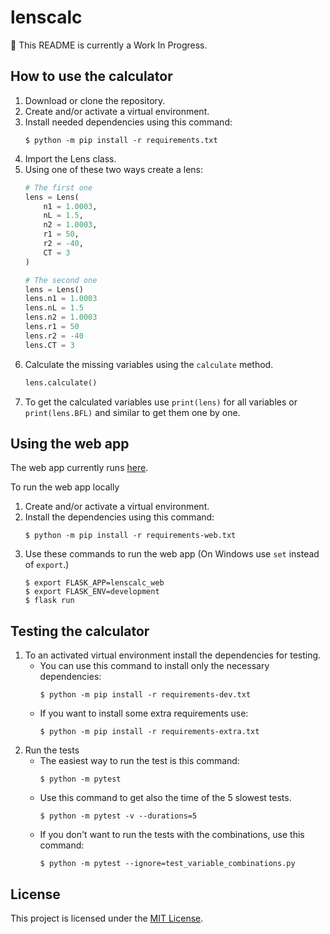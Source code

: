 # lenscalc

:construction: This README is currently a Work In Progress.

## How to use the calculator
1. Download or clone the repository.
1. Create and/or activate a virtual environment.
1. Install needed dependencies using this command:
    ```
    $ python -m pip install -r requirements.txt
    ```
1. Import the Lens class.
1. Using one of these two ways create a lens:
    ```python
    # The first one
    lens = Lens(
        n1 = 1.0003,
        nL = 1.5,
        n2 = 1.0003,
        r1 = 50,
        r2 = -40,
        CT = 3
    )
    ```
    ```python
    # The second one
    lens = Lens()
    lens.n1 = 1.0003
    lens.nL = 1.5
    lens.n2 = 1.0003
    lens.r1 = 50
    lens.r2 = -40
    lens.CT = 3
    ```
1. Calculate the missing variables using the `calculate` method.
    ```python
    lens.calculate()
    ```
1. To get the calculated variables use `print(lens)` for all variables
   or `print(lens.BFL)` and similar to get them one by one.

## Using the web app
The web app currently runs [here](http://adelpopelkova.pythonanywhere.com/).

To run the web app locally
1. Create and/or activate a virtual environment.
1. Install the dependencies using this command:
    ```
    $ python -m pip install -r requirements-web.txt
    ```
1. Use these commands to run the web app
(On Windows use `set` instead of `export`.)
    ```
    $ export FLASK_APP=lenscalc_web
    $ export FLASK_ENV=development
    $ flask run
    ```

## Testing the calculator
1. To an activated virtual environment install the dependencies for testing.
    * You can use this command to install only the necessary dependencies:
        ```
        $ python -m pip install -r requirements-dev.txt
        ```
    * If you want to install some extra requirements use:
        ```
        $ python -m pip install -r requirements-extra.txt
        ```
1. Run the tests
    * The easiest way to run the test is this command:
        ```
        $ python -m pytest
        ```
    * Use this command to get also the time of the 5 slowest tests.
        ```
        $ python -m pytest -v --durations=5
        ```
    * If you don't want to run the tests with the combinations, use this command:
        ```
        $ python -m pytest --ignore=test_variable_combinations.py
        ```

## License
This project is licensed under the [MIT License](LICENSE).
